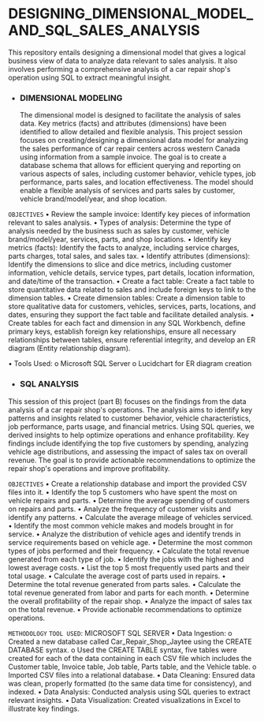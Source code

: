 # DESIGNING_DIMENSIONAL_MODEL_AND_SQL_SALES_ANALYSIS
This repository entails designing a dimensional model that gives a logical business view of data to analyze data relevant to sales analysis. It also involves performing a comprehensive analysis of a car repair shop's operation using SQL to extract meaningful insight. 

- ### DIMENSIONAL MODELING
  The dimensional model is designed to facilitate the analysis of sales data. Key metrics (facts) and attributes (dimensions) have been identified to allow detailed and flexible analysis.
  This project session focuses on creating/designing a dimensional data model for analyzing the sales performance of car repair centers across western Canada using information from a sample invoice. The goal is to create a database schema that allows for efficient querying and reporting on various aspects of sales, including customer behavior, vehicle types, job performance, parts sales, and location effectiveness. The model should enable a flexible analysis of services and parts sales by customer, vehicle brand/model/year, and shop location.

`OBJECTIVES`
• Review the sample invoice: Identify key pieces of information relevant to sales analysis. 
• Types of analysis: Determine the type of analysis needed by the business such as sales by customer, vehicle brand/model/year, services, parts, and shop locations.
• Identify key metrics (facts): Identify the facts to analyze, including service charges, parts charges, total sales, and sales tax.
• Identify attributes (dimensions): Identify the dimensions to slice and dice metrics, including customer information, vehicle details, service types, part details, location information, and 
date/time of the transaction.
• Create a fact table: Create a fact table to store quantitative data related to sales and include foreign keys to link to the dimension tables.
• Create dimension tables: Create a dimension table to store qualitative data for customers, vehicles, services, parts, locations, and dates, ensuring they support the fact table and facilitate 
detailed analysis.
• Create tables for each fact and dimension in any SQL Workbench, define primary keys, establish foreign key relationships, ensure all necessary relationships between tables, ensure referential 
integrity, and develop an ER diagram (Entity relationship diagram).

• Tools Used:
o Microsoft SQL Server
o Lucidchart for ER diagram creation


- ### SQL ANALYSIS
This session of this project (part B) focuses on the findings from the data analysis of a car repair shop's operations. The analysis aims to identify key patterns and insights related to customer behavior, vehicle characteristics, job performance, parts usage, and financial metrics. Using SQL queries, we derived insights to help optimize operations and enhance profitability. Key findings include identifying the top five customers by spending, analyzing vehicle age distributions, and assessing the impact of sales tax on overall revenue. The goal is to provide actionable recommendations to optimize the repair shop's operations and improve profitability. 

`OBJECTIVES`
• Create a relationship database and import the provided CSV files into it. 
• Identify the top 5 customers who have spent the most on vehicle repairs and parts.
• Determine the average spending of customers on repairs and parts.
• Analyze the frequency of customer visits and identify any patterns.
• Calculate the average mileage of vehicles serviced.
• Identify the most common vehicle makes and models brought in for service.
• Analyze the distribution of vehicle ages and identify trends in service requirements based on vehicle age.
• Determine the most common types of jobs performed and their frequency.
• Calculate the total revenue generated from each type of job.
• Identify the jobs with the highest and lowest average costs.
• List the top 5 most frequently used parts and their total usage.
• Calculate the average cost of parts used in repairs.
• Determine the total revenue generated from parts sales.
• Calculate the total revenue generated from labor and parts for each month.
• Determine the overall profitability of the repair shop.
• Analyze the impact of sales tax on the total revenue.
• Provide actionable recommendations to optimize operations.


`METHODOLOGY`
`TOOL USED`: MICROSOFT SQL SERVER
• Data Ingestion: 
o Created a new database called Car_Repair_Shop_Jaytee using the CREATE DATABASE syntax.
o Used the CREATE TABLE syntax, five tables were created for each of the data containing in each CSV file which includes the Customer table, Invoice table, Job table, Parts table, and 
the Vehicle table.
o Imported CSV files into a relational database.
• Data Cleaning: Ensured data was clean, properly formatted (to the same data time for consistency), and indexed.
• Data Analysis: Conducted analysis using SQL queries to extract relevant insights.
• Data Visualization: Created visualizations in Excel to illustrate key findings.
